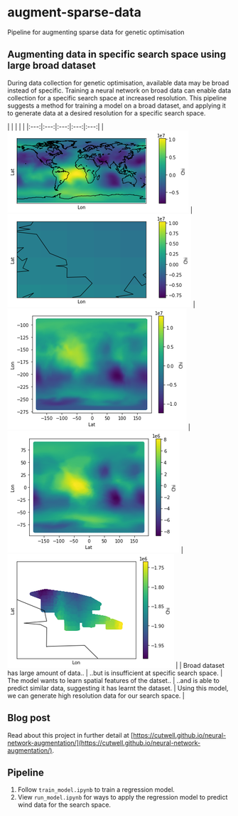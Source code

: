 # augment-sparse-data
 Pipeline for augmenting sparse data for genetic optimisation

## Augmenting data in specific search space using large broad dataset
During data collection for genetic optimisation, available data may be broad instead of specific. Training a neural network on broad data can enable data collection for a specific search space at increased resolution. This pipeline suggests a method for training a model on a broad dataset, and applying it to generate data at a desired resolution for a specific search space.

| | | | |
|:---:|:---:|:---:|:---:|:---:|
| ![](/.github/README/wind_world.png) | ![](/.github/README/wind_uk.png) | ![](/.github/README/wind_plot.png) | ![](/.github/README/wind_pred_plot.png) | ![](/.github/README/wind_zoomed.png) |
| Broad dataset has large amount of data.. | ..but is insufficient at specific search space. | The model wants to learn spatial features of the datset.. | ..and is able to predict similar data, suggesting it has learnt the dataset. | Using this model, we can generate high resolution data for our search space. |

## Blog post
Read about this project in further detail at [https://cutwell.github.io/neural-network-augmentation/](https://cutwell.github.io/neural-network-augmentation/).

## Pipeline
1. Follow `train_model.ipynb` to train a regression model.
2. View `run_model.ipynb` for ways to apply the regression model to predict wind data for the search space.
